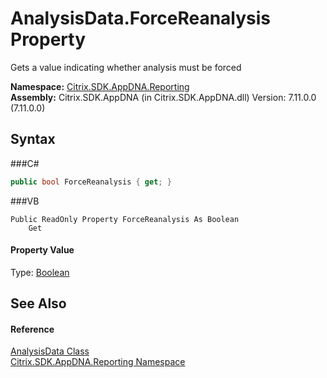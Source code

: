 # AnalysisData.ForceReanalysis Property 
 

Gets a value indicating whether analysis must be forced

**Namespace:**&nbsp;<a href="N_Citrix_SDK_AppDNA_Reporting">Citrix.SDK.AppDNA.Reporting</a><br />**Assembly:**&nbsp;Citrix.SDK.AppDNA (in Citrix.SDK.AppDNA.dll) Version: 7.11.0.0 (7.11.0.0)

## Syntax

###C#
```csharp
public bool ForceReanalysis { get; }
```

###VB
```vbnet
Public ReadOnly Property ForceReanalysis As Boolean
	Get
```


#### Property Value
Type: <a href="http://msdn2.microsoft.com/en-us/library/a28wyd50" target="_blank">Boolean</a>

## See Also


#### Reference
<a href="T_Citrix_SDK_AppDNA_Reporting_AnalysisData">AnalysisData Class</a><br /><a href="N_Citrix_SDK_AppDNA_Reporting">Citrix.SDK.AppDNA.Reporting Namespace</a><br />